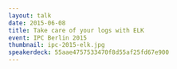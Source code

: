 ```yaml
---
layout: talk
date: 2015-06-08
title: Take care of your logs with ELK
event: IPC Berlin 2015
thumbnail: ipc-2015-elk.jpg
speakerdeck: 55aae4757533470f8d55af25fd67e900
---
```

